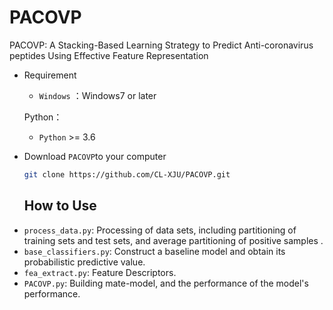 # PACOVP
PACOVP: A Stacking-Based Learning Strategy to Predict Anti-coronavirus peptides Using Effective Feature Representation
- Requirement

  - `Windows` ：Windows7 or later
  
  Python：
  
  - `Python` >= 3.6
  
- Download `PACOVP`to your computer

  ```bash
  git clone https://github.com/CL-XJU/PACOVP.git
  ```
  ## How to Use
  
* `process_data.py`: Processing of data sets, including partitioning of training sets and test sets, and average partitioning of positive samples  .  
* `base_classifiers.py`: Construct a baseline model and obtain its probabilistic predictive value.
* `fea_extract.py`: Feature Descriptors.
* `PACOVP.py`: Building mate-model, and the performance of the model's performance. 
